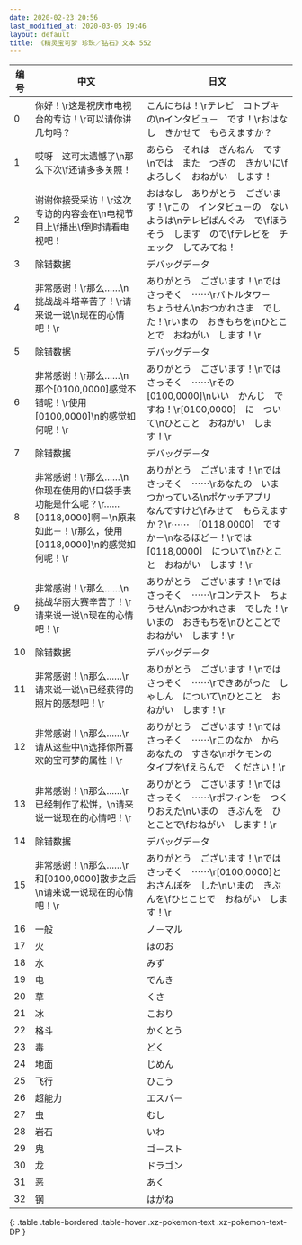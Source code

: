 ```yaml
---
date: 2020-02-23 20:56
last_modified_at: 2020-03-05 19:46
layout: default
title: 《精灵宝可梦 珍珠／钻石》文本 552
---
```

| 编号 | 中文 | 日文 |
| ---- | ---- | ---- |
| 0 | 你好！\r这是祝庆市电视台的专访！\r可以请你讲几句吗？ | こんにちは！\rテレビ　コトブキ　の\nインタビュ－　です！\rおはなし　きかせて　もらえますか？ |
| 1 | 哎呀　这可太遗憾了\n那么下次\f还请多多关照！ | あらら　それは　ざんねん　です\nでは　また　つぎの　きかいに\fよろしく　おねがい　します！ |
| 2 | 谢谢你接受采访！\r这次专访的内容会在\n电视节目上\f播出\f到时请看电视吧！ | おはなし　ありがとう　ございます！\rこの　インタビュ－の　ないようは\nテレビばんぐみ　で\fほうそう　します　ので\fテレビを　チェック　してみてね！ |
| 3 | 除错数据 | デバッグデ－タ |
| 4 | 非常感谢！\r那么……\n挑战战斗塔辛苦了！\r请来说一说\n现在的心情吧！\r | ありがとう　ございます！\nでは　さっそく　⋯⋯\rバトルタワ－　ちょうせん\nおつかれさま　でした！\rいまの　おきもちを\nひとことで　おねがい　します！\r |
| 5 | 除错数据 | デバッグデ－タ |
| 6 | 非常感谢！\r那么……\n那个[0100,0000]感觉不错呢！\r使用[0100,0000]\n的感觉如何呢！\r | ありがとう　ございます！\nでは　さっそく　⋯⋯\rその　[0100,0000]\nいい　かんじ　ですね！\r[0100,0000]　に　ついて\nひとこと　おねがい　します！\r |
| 7 | 除错数据 | デバッグデ－タ |
| 8 | 非常感谢！\r那么……\n你现在使用的\f口袋手表功能是什么呢？\r……[0118,0000]啊－\n原来如此－！\r那么，使用[0118,0000]\n的感觉如何呢！\r | ありがとう　ございます！\nでは　さっそく　⋯⋯\rあなたの　いま　つかっている\nポケッチアプリ　なんですけど\fみせて　もらえますか？\r⋯⋯　[0118,0000]　ですか－\nなるほど－！\rでは　[0118,0000]　について\nひとこと　おねがい　します！\r |
| 9 | 非常感谢！\r那么……\n挑战华丽大赛辛苦了！\r请来说一说\n现在的心情吧！\r | ありがとう　ございます！\nでは　さっそく　⋯⋯\rコンテスト　ちょうせん\nおつかれさま　でした！\rいまの　おきもちを\nひとことで　おねがい　します！\r |
| 10 | 除错数据 | デバッグデ－タ |
| 11 | 非常感谢！\n那么……\r请来说一说\n已经获得的照片的感想吧！\r | ありがとう　ございます！\nでは　さっそく　⋯⋯\rできあがった　しゃしん　について\nひとこと　おねがい　します！\r |
| 12 | 非常感谢！\n那么……\r请从这些中\n选择你所喜欢的宝可梦的属性！\r | ありがとう　ございます！\nでは　さっそく　⋯⋯\rこのなか　から　あなたの　すきな\nポケモンの　タイプを\fえらんで　ください！\r |
| 13 | 非常感谢！\n那么……\r已经制作了松饼，\n请来说一说现在的心情吧！\r | ありがとう　ございます！\nでは　さっそく　⋯⋯\rポフィンを　つくりおえた\nいまの　きぶんを　ひとことで\fおねがい　します！\r |
| 14 | 除错数据 | デバッグデ－タ |
| 15 | 非常感谢！\n那么……\r和[0100,0000]散步之后\n请来说一说现在的心情吧！\r | ありがとう　ございます！\nでは　さっそく　⋯⋯\r[0100,0000]と　おさんぽを　した\nいまの　きぶんを\fひとことで　おねがい　します！\r |
| 16 | 一般 | ノ－マル |
| 17 | 火 | ほのお |
| 18 | 水 | みず |
| 19 | 电 | でんき |
| 20 | 草 | くさ |
| 21 | 冰 | こおり |
| 22 | 格斗 | かくとう |
| 23 | 毒 | どく |
| 24 | 地面 | じめん |
| 25 | 飞行 | ひこう |
| 26 | 超能力 | エスパ－ |
| 27 | 虫 | むし |
| 28 | 岩石 | いわ |
| 29 | 鬼 | ゴ－スト |
| 30 | 龙 | ドラゴン |
| 31 | 恶 | あく |
| 32 | 钢 | はがね |
{: .table .table-bordered .table-hover .xz-pokemon-text .xz-pokemon-text-DP }